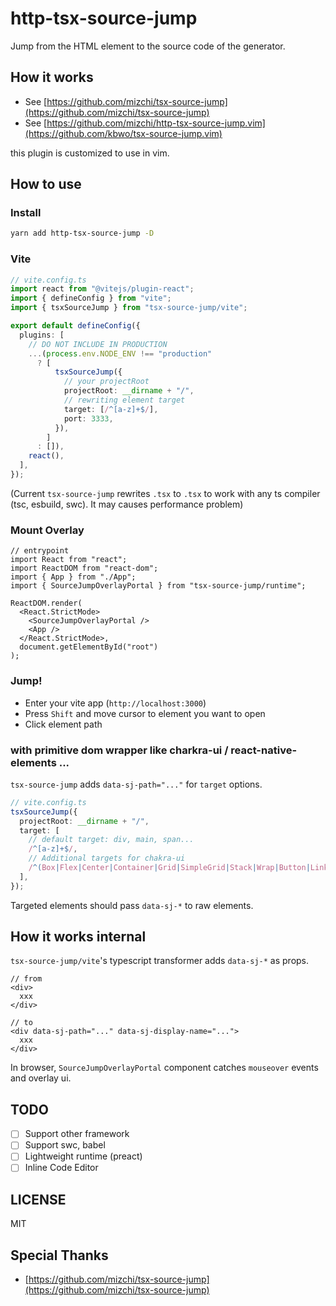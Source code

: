 # http-tsx-source-jump

Jump from the HTML element to the source code of the generator.

## How it works

- See [https://github.com/mizchi/tsx-source-jump](https://github.com/mizchi/tsx-source-jump) 
- See [https://github.com/mizchi/http-tsx-source-jump.vim](https://github.com/kbwo/tsx-source-jump.vim) 

this plugin is customized to use in vim.

## How to use

### Install

```bash
yarn add http-tsx-source-jump -D
```

### Vite

```ts
// vite.config.ts
import react from "@vitejs/plugin-react";
import { defineConfig } from "vite";
import { tsxSourceJump } from "tsx-source-jump/vite";

export default defineConfig({
  plugins: [
    // DO NOT INCLUDE IN PRODUCTION
    ...(process.env.NODE_ENV !== "production"
      ? [
          tsxSourceJump({
            // your projectRoot
            projectRoot: __dirname + "/",
            // rewriting element target
            target: [/^[a-z]+$/],
            port: 3333,
          }),
        ]
      : []),
    react(),
  ],
});
```

(Current `tsx-source-jump` rewrites `.tsx` to `.tsx` to work with any ts compiler (tsc, esbuild, swc). It may causes performance problem)

### Mount Overlay

```tsx
// entrypoint
import React from "react";
import ReactDOM from "react-dom";
import { App } from "./App";
import { SourceJumpOverlayPortal } from "tsx-source-jump/runtime";

ReactDOM.render(
  <React.StrictMode>
    <SourceJumpOverlayPortal />
    <App />
  </React.StrictMode>,
  document.getElementById("root")
);
```

### Jump!

- Enter your vite app (`http://localhost:3000`)
- Press `Shift` and move cursor to element you want to open
- Click element path

### with primitive dom wrapper like charkra-ui / react-native-elements ...

`tsx-source-jump` adds `data-sj-path="..."` for `target` options.

```ts
// vite.config.ts
tsxSourceJump({
  projectRoot: __dirname + "/",
  target: [
    // default target: div, main, span...
    /^[a-z]+$/,
    // Additional targets for chakra-ui
    /^(Box|Flex|Center|Container|Grid|SimpleGrid|Stack|Wrap|Button|Link|Icon|Image)$/,
  ],
});
```

Targeted elements should pass `data-sj-*` to raw elements.

## How it works internal

`tsx-source-jump/vite`'s typescript transformer adds `data-sj-*` as props.

```tsx
// from
<div>
  xxx
</div>

// to
<div data-sj-path="..." data-sj-display-name="...">
  xxx
</div>
```

In browser, `SourceJumpOverlayPortal` component catches `mouseover` events and overlay ui.

## TODO

- [ ] Support other framework
- [ ] Support swc, babel
- [ ] Lightweight runtime (preact)
- [ ] Inline Code Editor

## LICENSE

MIT

## Special Thanks
- [https://github.com/mizchi/tsx-source-jump](https://github.com/mizchi/tsx-source-jump) 
